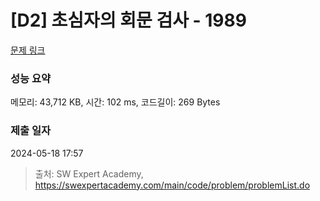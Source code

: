 # [D2] 초심자의 회문 검사 - 1989 

[문제 링크](https://swexpertacademy.com/main/code/problem/problemDetail.do?contestProbId=AV5PyTLqAf4DFAUq) 

### 성능 요약

메모리: 43,712 KB, 시간: 102 ms, 코드길이: 269 Bytes

### 제출 일자

2024-05-18 17:57



> 출처: SW Expert Academy, https://swexpertacademy.com/main/code/problem/problemList.do